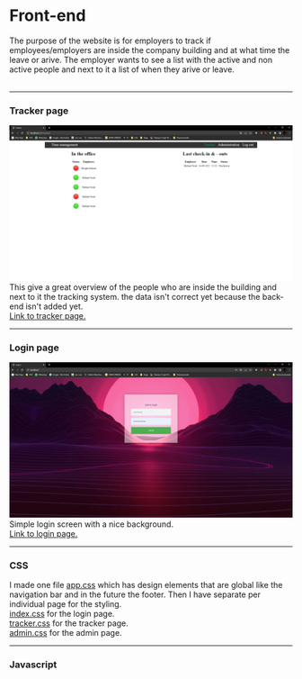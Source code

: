 # Front-end

The purpose of the website is for employers to track if employees/employers are inside the company building and at what time the leave or arive. The employer wants to see a list with the active and non active people and next to it a list of when they arive or leave.<br><br>

---
### Tracker page
![Screenshot tracking site](images/tracker_page.png)<br>
This give a great overview of the people who are inside the building and next to it the tracking system. the data isn't correct yet because the back-end isn't added yet.<br>
[Link to tracker page.](https://gitlab.fdmci.hva.nl/IoT/2022-2023-sep-jan/individual-project/iot-knaapj/-/blob/main/individual-project-docker-main/web/tracker.php)

---

### Login page
![Screenshot tracking site](images/login_page.png)<br>
Simple login screen with a nice background.<br>
[Link to login page.]([/individual-project-docker-main/web/index.php](https://gitlab.fdmci.hva.nl/IoT/2022-2023-sep-jan/individual-project/iot-knaapj/-/blob/main/individual-project-docker-main/web/index.php))

---

### CSS
I made one file [app.css]([/individual-project-docker-main/web/static/css/app.css](https://gitlab.fdmci.hva.nl/IoT/2022-2023-sep-jan/individual-project/iot-knaapj/-/blob/main/individual-project-docker-main/web/static/css/app.css)) which has design elements that are global like the navigation bar and in the future the footer.
Then I have separate per individual page for the styling.<br>
[index.css](https://gitlab.fdmci.hva.nl/IoT/2022-2023-sep-jan/individual-project/iot-knaapj/-/blob/main/individual-project-docker-main/web/static/css/index.css) for the login page.<br>
[tracker.css](https://gitlab.fdmci.hva.nl/IoT/2022-2023-sep-jan/individual-project/iot-knaapj/-/blob/main/individual-project-docker-main/web/static/css/tracker.css) for the tracker page.<br>
[admin.css](https://gitlab.fdmci.hva.nl/IoT/2022-2023-sep-jan/individual-project/iot-knaapj/-/blob/main/individual-project-docker-main/web/static/css/admin.css) for the admin page.

---

### Javascript
